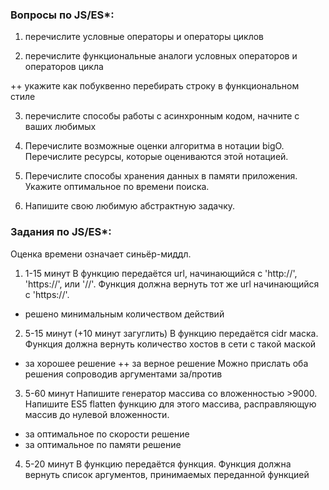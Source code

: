 ### Вопросы по JS/ES*:

1. перечислите условные операторы и операторы циклов

2. перечислите функциональные аналоги условных операторов и операторов цикла

++ укажите как побуквенно перебирать строку в функциональном стиле

3. перечислите способы работы с асинхронным кодом, начните с ваших любимых

4. Перечислите возможные оценки алгоритма в нотации bigO. Перечислите ресурсы, которые оцениваются этой нотацией.

5. Перечислите способы хранения данных в памяти приложения. Укажите оптимальное по времени поиска.

6. Напишите свою любимую абстрактную задачку.


### Задания по JS/ES*:
Оценка времени означает синьёр-миддл.

1. 1-15 минут
В функцию передаётся url, начинающийся с 'http://', 'https://', или '//'.
Функция должна вернуть тот же url начинающийся с 'https://'.

+ решено минимальным количеством действий

2. 5-15 минут (+10 минут загуглить)
В функцию передаётся cidr маска.
Функция должна вернуть количество хостов в сети с такой маской

+ за хорошее решение
++ за верное решение
Можно прислать оба решения сопроводив аргументами за/против

3. 5-60 минут
Напишите генератор массива со вложенностью >9000.
Напишите ES5 flatten функцию для этого массива, расправляющую массив до нулевой вложенности.
+ за оптимальное по скорости решение
+ за оптимальное по памяти решение

4. 5-20 минут
В функцию передаётся функция. Функция должна вернуть список аргументов, принимаемых переданной функцией
